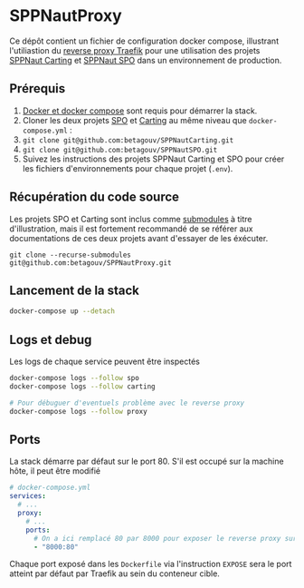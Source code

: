 # SPPNautProxy

Ce dépôt contient un fichier de configuration docker compose, illustrant l'utiliastion du [reverse proxy Traefik](https://doc.traefik.io/traefik/) pour une utilisation des projets [SPPNaut Carting](/SPPNautCarting) et [SPPNaut SPO](/SPPNautSPO) dans un environnement de production.

## Prérequis

1. [Docker et docker compose](https://docs.docker.com) sont requis pour démarrer la stack.
1. Cloner les deux projets [SPO](/SPPNautSPO) et [Carting](/SPPNautCarting) au même niveau que `docker-compose.yml` :
  1. `git clone git@github.com:betagouv/SPPNautCarting.git`
  1. `git clone git@github.com:betagouv/SPPNautSPO.git`
1. Suivez les instructions des projets SPPNaut Carting et SPO pour créer les fichiers d'environnements pour chaque projet (`.env`).

## Récupération du code source

Les projets SPO et Carting sont inclus comme [submodules](https://git-scm.com/book/en/v2/Git-Tools-Submodules) à titre d'illustration, mais il est fortement recommandé de se référer aux documentations de ces deux projets avant d'essayer de les éxécuter.

```
git clone --recurse-submodules git@github.com:betagouv/SPPNautProxy.git
```

## Lancement de la stack

```sh
docker-compose up --detach
```

## Logs et debug

Les logs de chaque service peuvent être inspectés

```sh
docker-compose logs --follow spo
docker-compose logs --follow carting

# Pour débuguer d'eventuels problème avec le reverse proxy
docker-compose logs --follow proxy
```

## Ports

La stack démarre par défaut sur le port 80. S'il est occupé sur la machine hôte, il peut être modifié

```yml
# docker-compose.yml
services:
  # ...
  proxy:
    # ...
    ports:
      # On a ici remplacé 80 par 8000 pour exposer le reverse proxy sur le port  8000 de la machine hôte.
      - "8000:80"
```

Chaque port exposé dans les `Dockerfile` via l'instruction `EXPOSE` sera le port atteint par défaut par Traefik au sein du conteneur cible.
